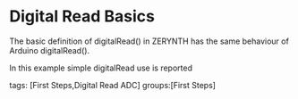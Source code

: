 Digital Read Basics 
==================================================

The basic definition of digitalRead() in ZERYNTH has the same behaviour of Arduino digitalRead().

In this example simple digitalRead use is reported

tags: [First Steps,Digital Read ADC]
groups:[First Steps]  